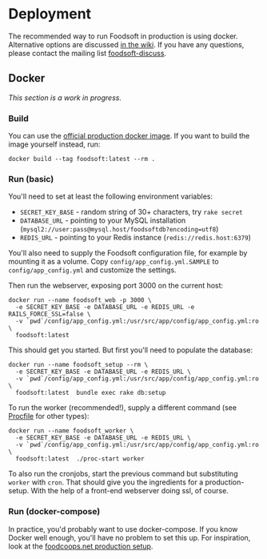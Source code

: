 # Deployment

The recommended way to run Foodsoft in production is using docker. Alternative options are
discussed [in the wiki](https://github.com/foodcoops/foodsoft/wiki/Deployment-notes). If you
have any questions, please contact the mailing list [foodsoft-discuss](http://foodsoft.274.s1.nabble.com/foodsoft-discuss-f5.html).

## Docker

_This section is a work in progress._

### Build

You can use the [official production docker image](https://hub.docker.com/r/foodcoops/foodsoft/).
If you want to build the image yourself instead, run:

    docker build --tag foodsoft:latest --rm .

### Run (basic)

You'll need to set at least the following environment variables:

* `SECRET_KEY_BASE` - random string of 30+ characters, try `rake secret`
* `DATABASE_URL` - pointing to your MySQL installation (`mysql2://user:pass@mysql.host/foodsoftdb?encoding=utf8`)
* `REDIS_URL` - pointing to your Redis instance (`redis://redis.host:6379`)

You'll also need to supply the Foodsoft configuration file, for example by
mounting it as a volume. Copy `config/app_config.yml.SAMPLE` to `config/app_config.yml`
and customize the settings.

Then run the webserver, exposing port 3000 on the current host:

    docker run --name foodsoft_web -p 3000 \
      -e SECRET_KEY_BASE -e DATABASE_URL -e REDIS_URL -e RAILS_FORCE_SSL=false \
      -v `pwd`/config/app_config.yml:/usr/src/app/config/app_config.yml:ro \
      foodsoft:latest

This should get you started. But first you'll need to populate the database:

    docker run --name foodsoft_setup --rm \
      -e SECRET_KEY_BASE -e DATABASE_URL -e REDIS_URL \
      -v `pwd`/config/app_config.yml:/usr/src/app/config/app_config.yml:ro \
      foodsoft:latest  bundle exec rake db:setup

To run the worker (recommended!), supply a different command
(see [Procfile](../Procfile) for other types):

    docker run --name foodsoft_worker \
      -e SECRET_KEY_BASE -e DATABASE_URL -e REDIS_URL \
      -v `pwd`/config/app_config.yml:/usr/src/app/config/app_config.yml:ro \
      foodsoft:latest  ./proc-start worker

To also run the cronjobs, start the previous command but substituting
`worker` with `cron`. That should give you the ingredients for a production-setup.
With the help of a front-end webserver doing ssl, of course.


### Run (docker-compose)

In practice, you'd probably want to use docker-compose. If you know Docker well enough,
you'll have no problem to set this up. For inspiration, look at the
[foodcoops.net production setup](https://github.com/foodcoops/foodcoops.net).

